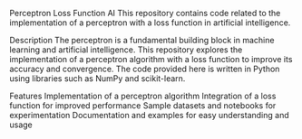 Perceptron Loss Function AI
This repository contains code related to the implementation of a perceptron with a loss function in artificial intelligence.

Description
The perceptron is a fundamental building block in machine learning and artificial intelligence. This repository explores the implementation of a perceptron algorithm with a loss function to improve its accuracy and convergence. The code provided here is written in Python using libraries such as NumPy and scikit-learn.

Features
Implementation of a perceptron algorithm
Integration of a loss function for improved performance
Sample datasets and notebooks for experimentation
Documentation and examples for easy understanding and usage
